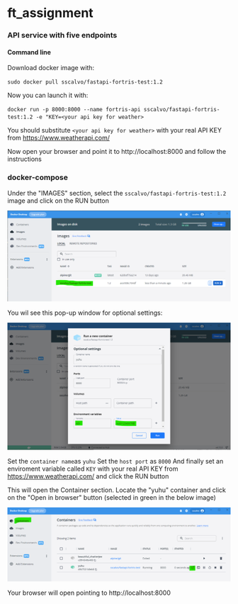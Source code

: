 # ft_assignment
### API service with five endpoints

#### Command line
Download docker image with:

`sudo docker pull sscalvo/fastapi-fortris-test:1.2`

Now you can launch it with:

`docker run -p 8000:8000 --name fortris-api sscalvo/fastapi-fortris-test:1.2 -e "KEY=<your api key for weather>`

You should substitute `<your api key for weather>` with your real API KEY from  https://www.weatherapi.com/

Now open your browser and point it to http://localhost:8000 and follow the instructions

### docker-compose

Under the "IMAGES" section, select the `sscalvo/fastapi-fortris-test:1.2` image and click on the RUN button

![image](./img/launch_docker-compose.png)

You wil see this pop-up window for optional settings:

![image](./img/env_var_KEY.png)

Set the `container name`as `yuhu`
Set the `host port` as `8000`
And finally set an enviroment variable called `KEY` with your real API KEY from  https://www.weatherapi.com/
and click the RUN button

This will open the Container section. Locate the "yuhu" container and click on the "Open in browser" button (selected in green in the below image)

![image](./img/run_container.png)

Your browser will open pointing to http://localhost:8000



